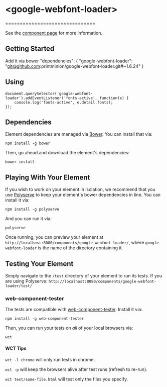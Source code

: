 # &lt;google-webfont-loader&gt;
===============================

See the [component page](http://printminion.github.io/google-webfont-loader) for more information.


## Getting Started
Add it via bower
  "dependencies": {
    "google-webfont-loader": "git@github.com:printminion/google-webfont-loader.git#~1.6.24"
  }
  

## Using
 <google-webfont-loader fonts="Droid Sans,Droid Serif"></google-webfont-loader>

    document.querySelector('google-webfont-loader').addEventListener('fonts-active', function(e) {
        console.log('fonts-active', e.detail.fonts);
    });
    

## Dependencies

Element dependencies are managed via [Bower](http://bower.io/). You can
install that via:

    npm install -g bower

Then, go ahead and download the element's dependencies:

    bower install


## Playing With Your Element

If you wish to work on your element in isolation, we recommend that you use
[Polyserve](https://github.com/PolymerLabs/polyserve) to keep your element's
bower dependencies in line. You can install it via:

    npm install -g polyserve

And you can run it via:

    polyserve

Once running, you can preview your element at
`http://localhost:8080/components/google-webfont-loader/`, where `google-webfont-loader` is the name of the directory containing it.


## Testing Your Element

Simply navigate to the `/test` directory of your element to run its tests. If
you are using Polyserve: `http://localhost:8080/components/google-webfont-loader/test/`

### web-component-tester

The tests are compatible with [web-component-tester](https://github.com/Polymer/web-component-tester).
Install it via:

    npm install -g web-component-tester

Then, you can run your tests on _all_ of your local browsers via:

    wct

#### WCT Tips

`wct -l chrome` will only run tests in chrome.

`wct -p` will keep the browsers alive after test runs (refresh to re-run).

`wct test/some-file.html` will test only the files you specify.
